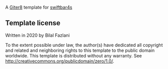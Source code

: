 A [Giter8][g8] template for [swiftbar4s](https://github.com/bilal-fazlani/swiftbar4s)

Template license
----------------
Written in 2020 by Bilal Fazlani

To the extent possible under law, the author(s) have dedicated all copyright and related
and neighboring rights to this template to the public domain worldwide.
This template is distributed without any warranty. See <http://creativecommons.org/publicdomain/zero/1.0/>.

[g8]: http://www.foundweekends.org/giter8/
